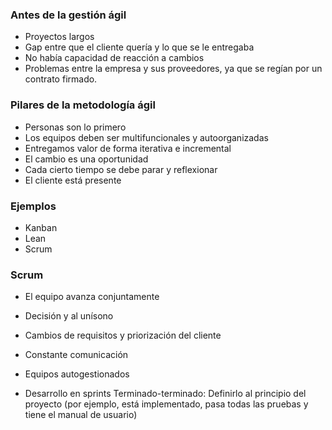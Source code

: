 ### Antes de la gestión ágil
- Proyectos largos
- Gap entre que el cliente quería y lo que se le entregaba
- No había capacidad de reacción a cambios
- Problemas entre la empresa y sus proveedores, ya que se regían por un contrato firmado.

### Pilares de la metodología ágil
- Personas son lo primero
- Los equipos deben ser multifuncionales y autoorganizadas
- Entregamos valor de forma iterativa e incremental
- El cambio es una oportunidad
- Cada cierto tiempo se debe parar y reflexionar
- El cliente está presente

### Ejemplos
- Kanban
- Lean
- Scrum

### Scrum
- El equipo avanza conjuntamente
- Decisión y al unísono
- Cambios de requisitos y priorización del cliente

- Constante comunicación
- Equipos autogestionados
- Desarrollo en sprints
Terminado-terminado: Definirlo al principio del proyecto (por ejemplo, está implementado, pasa todas las pruebas y tiene el manual de usuario)